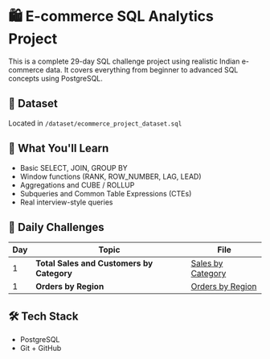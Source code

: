 
# 🛍️ E-commerce SQL Analytics Project

This is a complete 29-day SQL challenge project using realistic Indian e-commerce data. It covers everything from beginner to advanced SQL concepts using PostgreSQL.

## 📂 Dataset
Located in `/dataset/ecommerce_project_dataset.sql`

## 🧠 What You'll Learn
- Basic SELECT, JOIN, GROUP BY
- Window functions (RANK, ROW_NUMBER, LAG, LEAD)
- Aggregations and CUBE / ROLLUP
- Subqueries and Common Table Expressions (CTEs)
- Real interview-style queries

## 🚀 Daily Challenges

| Day | Topic                                 | File                                             |
|-----|---------------------------------------|--------------------------------------------------|
| 1   | **Total Sales and Customers by Category** | [Sales by Category](queries/day01_total_sales.sql)           |
| 1   | **Orders by Region**                      | [Orders by Region](queries/day01_total_orders_by_region.sql)|


## 🛠️ Tech Stack
- PostgreSQL
- Git + GitHub

